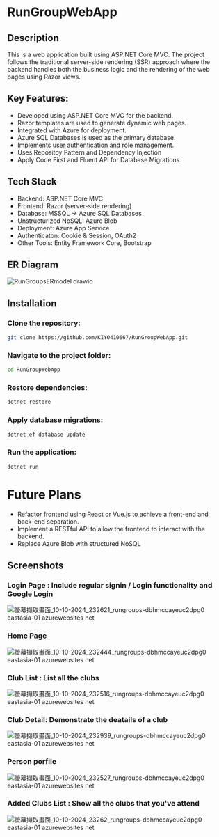 # RunGroupWebApp
## Description
This is a web application built using ASP.NET Core MVC. The project follows the traditional server-side rendering (SSR) approach where the backend handles both the business logic and the rendering of the web pages using Razor views.

## Key Features:
- Developed using ASP.NET Core MVC for the backend.
- Razor templates are used to generate dynamic web pages.
- Integrated with Azure for deployment.
- Azure SQL Databases is used as the primary database.
- Implements user authentication and role management.
- Uses Repositoy Pattern and Dependency Injection
- Apply Code First and Fluent API for Database Migrations

## Tech Stack
- Backend: ASP.NET Core MVC
- Frontend: Razor (server-side rendering)
- Database: MSSQL -> Azure SQL Databases
- Unstructurized NoSQL: Azure Blob
- Deployment: Azure App Service
- Authenticaton: Cookie & Session, OAuth2
- Other Tools: Entity Framework Core, Bootstrap
## ER Diagram
![RunGroupsERmodel drawio](https://github.com/user-attachments/assets/705310e8-a9a7-4b46-b90d-98253183a43c)
## Installation
### Clone the repository:
```bash
git clone https://github.com/KIYO410667/RunGroupWebApp.git
```
### Navigate to the project folder:
```bash
cd RunGroupWebApp
```
### Restore dependencies:
```bash
dotnet restore
```
### Apply database migrations:
```bash
dotnet ef database update
```
### Run the application:
```bash
dotnet run
```
# Future Plans
- Refactor frontend using React or Vue.js to achieve a front-end and back-end separation.
- Implement a RESTful API to allow the frontend to interact with the backend.
- Replace Azure Blob with structured NoSQL
## Screenshots
### Login Page : Include regular signin / Login functionality and Google Login
![螢幕擷取畫面_10-10-2024_232621_rungroups-dbhmccayeuc2dpg0 eastasia-01 azurewebsites net](https://github.com/user-attachments/assets/256f75e7-f9d9-4a51-b82c-e400f736b9cb)
### Home Page
![螢幕擷取畫面_10-10-2024_232444_rungroups-dbhmccayeuc2dpg0 eastasia-01 azurewebsites net](https://github.com/user-attachments/assets/e92ba99f-fe90-4f83-9139-305eff42a4b7)
### Club List : List all the clubs
![螢幕擷取畫面_10-10-2024_232516_rungroups-dbhmccayeuc2dpg0 eastasia-01 azurewebsites net](https://github.com/user-attachments/assets/a0c5b2cd-0f60-4c8b-a5ca-80ad48e46d9b)
### Club Detail: Demonstrate the deatails of a club
![螢幕擷取畫面_10-10-2024_232939_rungroups-dbhmccayeuc2dpg0 eastasia-01 azurewebsites net](https://github.com/user-attachments/assets/6d6a953f-ff2a-4c68-a5b3-b317e8996a46)
### Person porfile
![螢幕擷取畫面_10-10-2024_232527_rungroups-dbhmccayeuc2dpg0 eastasia-01 azurewebsites net](https://github.com/user-attachments/assets/7d39a3fd-f66f-43b4-b174-f96725791faf)
### Added Clubs List : Show all the clubs that you've attend
![螢幕擷取畫面_10-10-2024_23262_rungroups-dbhmccayeuc2dpg0 eastasia-01 azurewebsites net](https://github.com/user-attachments/assets/a984a007-ba48-4d8b-b077-fa5bb3363947)


